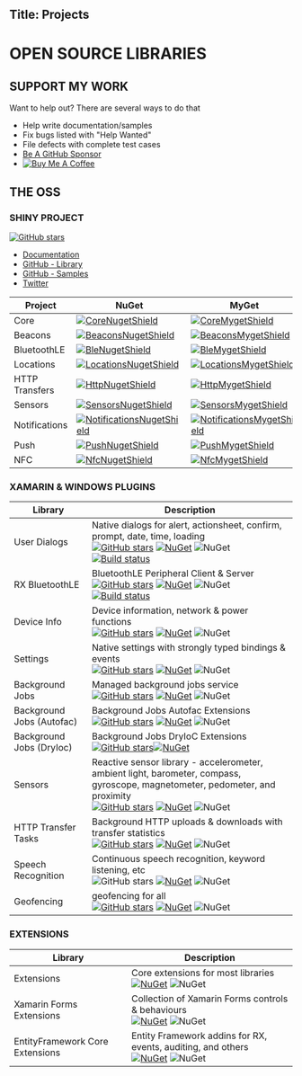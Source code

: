 Title: Projects
---

# OPEN SOURCE LIBRARIES

## SUPPORT MY WORK

Want to help out?  There are several ways to do that

* Help write documentation/samples
* Fix bugs listed with "Help Wanted"
* File defects with complete test cases
* [Be A GitHub Sponsor](https://github.com/sponsors/aritchie)
* [![Buy Me A Coffee](https://www.buymeacoffee.com/assets/img/custom_images/orange_img.png)](https://www.buymeacoffee.com/QDF8SWy)


## THE OSS

### SHINY PROJECT

[![GitHub stars](https://img.shields.io/github/stars/shinyorg/shiny.svg?style=social&label=Stars)](https://github.com/shinyorg/shiny) 
* [Documentation](https://shinydocs.azurewebsites.net)
* [GitHub - Library](https://github.com/shinyorg/shiny)
* [GitHub - Samples](https://github.com/shinary/shinysamples)
* [Twitter](https://twitter.com/shinydotnet)

|Project|NuGet|MyGet|
|-------|-----|-----|
|Core | [![CoreNugetShield]][CoreNuget] | [![CoreMygetShield]][CoreMyget] |
|Beacons | [![BeaconsNugetShield]][BeaconsNuget] | [![BeaconsMygetShield]][BeaconsMyget] |
|BluetoothLE| [![BleNugetShield]][BleNuget] | [![BleMygetShield]][BleMyget] |
|Locations| [![LocationsNugetShield]][LocationsNuget] | [![LocationsMygetShield]][LocationsMyget] |
|HTTP Transfers| [![HttpNugetShield]][HttpNuget] | [![HttpMygetShield]][HttpMyget] |
|Sensors| [![SensorsNugetShield]][SensorsNuget] | [![SensorsMygetShield]][SensorsMyget] |
|Notifications| [![NotificationsNugetShield]][NotificationsNuget] | [![NotificationsMygetShield]][NotificationsMyget]
|Push| [![PushNugetShield]][PushNuget] | [![PushMygetShield]][PushMyget]
|NFC| [![NfcNugetShield]][NfcNuget] | [![NfcMygetShield]][NfcMyget]

### XAMARIN & WINDOWS PLUGINS

|Library|Description|
|-------|-----------|
User Dialogs|Native dialogs for alert, actionsheet, confirm, prompt, date, time, loading<br>[![GitHub stars](https://img.shields.io/github/stars/aritchie/userdialogs.svg?style=social&label=Stars)](https://github.com/aritchie/userdialogs) [![NuGet](https://img.shields.io/nuget/v/Acr.UserDialogs.svg?maxAge=2592000)](https://www.nuget.org/packages/Acr.UserDialogs/) ![NuGet](https://img.shields.io/nuget/dt/Acr.UserDialogs.svg) [![Build status](https://dev.azure.com/allanritchie/Plugins/_apis/build/status/UserDialogs)](https://dev.azure.com/allanritchie/Plugins/_build/latest?definitionId=0)
RX BluetoothLE|BluetoothLE Peripheral Client & Server<br>[![GitHub stars](https://img.shields.io/github/stars/aritchie/bluetoothle.svg?style=social&label=Stars)](https://github.com/aritchie/bluetoothle)  [![NuGet](https://img.shields.io/nuget/v/Plugin.BluetoothLE.svg?maxAge=2592000)](https://www.nuget.org/packages/Plugin.BluetoothLE/) ![NuGet](https://img.shields.io/nuget/dt/Plugin.BluetoothLE.svg) [![Build status](https://dev.azure.com/allanritchie/Plugins/_apis/build/status/BLE)](https://dev.azure.com/allanritchie/Plugins/_build/latest?definitionId=0)
Device Info|Device information, network & power functions<br>[![GitHub stars](https://img.shields.io/github/stars/aritchie/deviceinfo.svg?style=social&label=Stars)](https://github.com/aritchie/deviceinfo) [![NuGet](https://img.shields.io/nuget/v/Acr.DeviceInfo.svg?maxAge=2592000)](https://www.nuget.org/packages/Acr.DeviceInfo/) ![NuGet](https://img.shields.io/nuget/dt/Acr.DeviceInfo.svg)
Settings|Native settings with strongly typed bindings & events<br>[![GitHub stars](https://img.shields.io/github/stars/aritchie/settings.svg?style=social&label=Stars)](https://github.com/aritchie/settings) [![NuGet](https://img.shields.io/nuget/v/Acr.Settings.svg?maxAge=2592000)](https://www.nuget.org/packages/Acr.Settings/) ![NuGet](https://img.shields.io/nuget/dt/Acr.Settings.svg) 
Background Jobs|Managed background jobs service<br>[![GitHub stars](https://img.shields.io/github/stars/aritchie/jobs.svg?style=social&label=Stars)](https://github.com/aritchie/jobs) [![NuGet](https://img.shields.io/nuget/v/Plugin.Jobs.svg?maxAge=2592000)](https://www.nuget.org/packages/Plugin.Jobs/) ![NuGet](https://img.shields.io/nuget/dt/Plugin.Jobs.svg)
Background Jobs (Autofac)|Background Jobs Autofac Extensions<br>[![GitHub stars](https://img.shields.io/github/stars/aritchie/jobs.svg?style=social&label=Stars)](https://github.com/aritchie/jobs) [![NuGet](https://img.shields.io/nuget/v/Plugin.Jobs.Autofac.svg?maxAge=2592000)](https://www.nuget.org/packages/Plugin.Jobs.Autofac/) ![NuGet](https://img.shields.io/nuget/dt/Plugin.Jobs.Autofac.svg)
Background Jobs (DryIoc)|Background Jobs DryIoC Extensions<br>[![GitHub stars](https://img.shields.io/github/stars/aritchie/jobs.svg?style=social&label=Stars)](https://github.com/aritchie/jobs)[![NuGet](https://img.shields.io/nuget/v/Plugin.Jobs.DryIoc.svg?maxAge=2592000)](https://www.nuget.org/packages/Plugin.Jobs.DryIoc/)
Sensors|Reactive sensor library - accelerometer, ambient light, barometer, compass, gyroscope, magnetometer, pedometer, and proximity<br>[![GitHub stars](https://img.shields.io/github/stars/aritchie/sensors.svg?style=social&label=Stars)](https://github.com/aritchie/sensors) [![NuGet](https://img.shields.io/nuget/v/Plugin.Sensors.svg?maxAge=2592000)](https://www.nuget.org/packages/Plugin.Sensors/) ![NuGet](https://img.shields.io/nuget/dt/Plugin.Sensors.svg)
HTTP Transfer Tasks|Background HTTP uploads & downloads with transfer statistics<br>[![GitHub stars](https://img.shields.io/github/stars/aritchie/httptransfertasks.svg?style=social&label=Stars)](https://github.com/aritchie/httptransfertasks) [![NuGet](https://img.shields.io/nuget/v/Plugin.HttpTransferTasks.svg?maxAge=2592000)](https://www.nuget.org/packages/Plugin.HttpTransferTasks/) ![NuGet](https://img.shields.io/nuget/dt/Plugin.HttpTransferTasks.svg)
Speech Recognition|Continuous speech recognition, keyword listening, etc<br>![GitHub stars](https://img.shields.io/github/stars/aritchie/speechrecognition.svg?style=social&label=Stars) [![NuGet](https://img.shields.io/nuget/v/Plugin.SpeechRecognition.svg?maxAge=2592000)](https://www.nuget.org/packages/Plugin.SpeechRecognition/) ![NuGet](https://img.shields.io/nuget/dt/Plugin.SpeechRecognition.svg)
Geofencing|geofencing for all<br>[![GitHub stars](https://img.shields.io/github/stars/aritchie/geofences.svg?style=social&label=Stars)](https://github.com/aritchie/geofences) [![NuGet](https://img.shields.io/nuget/v/Plugin.Geofencing.svg?maxAge=2592000)](https://www.nuget.org/packages/Plugin.Geofencing/) ![NuGet](https://img.shields.io/nuget/dt/Plugin.Geofencing.svg)

### EXTENSIONS

|Library|Description|
|-------|-----------|
Extensions|Core extensions for most libraries<br>[![NuGet](https://img.shields.io/nuget/v/Acr.Core.svg?maxAge=2592000)](https://www.nuget.org/packages/Acr.Core/) ![NuGet](https://img.shields.io/nuget/dt/Acr.Core.svg)
Xamarin Forms Extensions|Collection of Xamarin Forms controls & behaviours<br>[![NuGet](https://img.shields.io/nuget/v/Acr.XamForms.svg?maxAge=2592000)](https://www.nuget.org/packages/Acr.XamForms/) ![NuGet](https://img.shields.io/nuget/dt/Acr.XamForms.svg)
EntityFramework Core Extensions|Entity Framework addins for RX, events, auditing, and others<br>[![NuGet](https://img.shields.io/nuget/v/Acr.EfCore.svg?maxAge=2592000)](https://www.nuget.org/packages/Acr.EfCore/) ![NuGet](https://img.shields.io/nuget/dt/Acr.EfCore.svg)



[BeaconsNugetShield]: https://img.shields.io/nuget/v/Shiny.Beacons.svg
[BeaconsNuget]: https://www.nuget.org/packages/Shiny.Beacons/
[BeaconsMygetShield]: https://img.shields.io/myget/acrfeed/vpre/Shiny.Beacons.svg
[BeaconsMyget]: https://www.myget.org/feed/acrfeed/package/nuget/Shiny.Beacons

[CoreNugetShield]: https://img.shields.io/nuget/v/Shiny.Core.svg
[CoreNuget]: https://www.nuget.org/packages/Shiny.Core/
[CoreMygetShield]: https://img.shields.io/myget/acrfeed/vpre/Shiny.Core.svg
[CoreMyget]: https://www.myget.org/feed/acrfeed/package/nuget/Shiny.Core

[BleNugetShield]: https://img.shields.io/nuget/v/Shiny.BluetoothLE.svg
[BleNuget]: https://www.nuget.org/packages/Shiny.BluetoothLE/
[BleMygetShield]: https://img.shields.io/myget/acrfeed/vpre/Shiny.BluetoothLE.svg
[BleMyget]: https://www.myget.org/feed/acrfeed/package/nuget/Shiny.BluetoothLE

[LocationsNugetShield]: https://img.shields.io/nuget/v/Shiny.Locations.svg
[LocationsNuget]: https://www.nuget.org/packages/Shiny.Locations/
[LocationsMygetShield]: https://img.shields.io/myget/acrfeed/vpre/Shiny.Locations.svg
[LocationsMyget]: https://www.myget.org/feed/acrfeed/package/nuget/Shiny.Locations

[SensorsNugetShield]: https://img.shields.io/nuget/v/Shiny.Sensors.svg
[SensorsNuget]: https://www.nuget.org/packages/Shiny.Sensors/
[SensorsMygetShield]: https://img.shields.io/myget/acrfeed/vpre/Shiny.Sensors.svg
[SensorsMyget]: https://www.myget.org/feed/acrfeed/package/nuget/Shiny.Sensors

[HttpNugetShield]: https://img.shields.io/nuget/v/Shiny.Net.Http.svg
[HttpNuget]: https://www.nuget.org/packages/Shiny.Net.Http/
[HttpMygetShield]: https://img.shields.io/myget/acrfeed/vpre/Shiny.Net.Http.svg
[HttpMyget]: https://www.myget.org/feed/acrfeed/package/nuget/Shiny.Net.Http

[NotificationsNugetShield]: https://img.shields.io/nuget/v/Shiny.Notifications.svg
[NotificationsNuget]: https://www.nuget.org/packages/Shiny.Notifications/
[NotificationsMygetShield]: https://img.shields.io/myget/acrfeed/vpre/Shiny.Notifications.svg
[NotificationsMyget]: https://www.myget.org/feed/acrfeed/package/nuget/Shiny.Notifications

[PushNugetShield]: https://img.shields.io/nuget/v/Shiny.Push.svg
[PushNuget]: https://www.nuget.org/packages/Shiny.Push/
[PushMygetShield]: https://img.shields.io/myget/acrfeed/vpre/Shiny.Push.svg
[PushMyget]: https://www.myget.org/feed/acrfeed/package/nuget/Shiny.Push

[NfcNugetShield]: https://img.shields.io/nuget/v/Shiny.NFC.svg
[NfcNuget]: https://www.nuget.org/packages/Shiny.NFC/
[NfcMygetShield]: https://img.shields.io/myget/acrfeed/vpre/Shiny.NFC.svg
[NfcMyget]: https://www.myget.org/feed/acrfeed/package/nuget/Shiny.NFC
